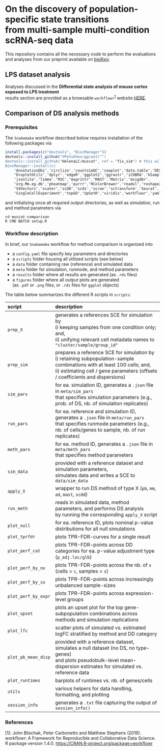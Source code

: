 # On the discovery of population-specific state transitions <br> from multi-sample multi-condition scRNA-seq data

This repository contains all the necessary code to perform the evaluations and analyses from our preprint available on [bioRxiv](https://www.biorxiv.org/content/10.1101/713412v1).

## LPS dataset analysis

Analyses discussed in the **Differential state analysis of mouse cortex exposed to LPS treatment**  
results section are provided as a browsable `workflowr`<sup>[1](#f1)</sup> website [HERE](http://htmlpreview.github.io/?https://github.com/HelenaLC/muscat-comparison/blob/master/MAGL/docs/index.html).

## Comparison of DS analysis methods

### Prerequisites

The `Snakemake` workflow described below requires installation of the following packages via

```r
install.packages(c("devtools", "BiocManager"))
devtools::install_github("VPetukhov/ggrastr"")
devtools::install_github("HelenaLC/muscat", ref = "fix_sim") # this will change
BiocManager::install(c(
    "AnnotationDbi","circlize","countsimQC","cowplot","data.table","DESeq2",
    "DropletUtils","dplyr","edgeR","ggplot2","ggrastr","iCOBRA","kSamples",
    "jsonlite","limma","M3C","magrittr","MAST","Matrix","msigdbr",
    "org.Mm.eg.db","pheatmap","purrr","RColorBrewer","readxl","reshape2",
    "S4Vectors","scater","scDD","scds","scran","sctransform","Seurat",
    "SingleCellExperiment","topGO","UpSetR","viridis","workflowr","yaml"))
```

and initializing once all required output directories, as well as simulation, run and method parameters via

```
cd muscat-comparison
R CMD BATCH setup.R 
```

### Workflow description

In brief, our `Snakemake` workflow for method comparison is organized into

- a `config.yaml` file specify key parameters and directories
- a `scripts` folder housing all utilized scripts (see below)
- a `data` folder containing raw (reference) and simulated data
- a `meta` folder for simulation, runmode, and method parameters
- a `results` folder where all results are generated (as `.rds` files)
- a `figures` folder where all output plots are generated  
(as `.pdf` or `.png` files, or `.rds` files for `ggplot` objects)

The table below summarizes the different R scripts in `scripts`:

script      | description 
:-----------|:-----------------------------------------------
`prep_X`    | generates a references SCE for simulation by<br>i) keeping samples from one condition only; and,<br>ii) unifying relevant cell metadata names to `"cluster/sample/group_id"`
`prep_sim` | prepares a reference SCE for simulation by<br>i) retaining subpopulation-sample combinations with at least 100 cells; and,<br>ii) estimating cell / gene parameters (offsets / coefficients and dispersions)
`sim_pars`  | for ea. simulation ID, generates a `.json` file in `meta/sim_pars`<br>that specifies simulation parameters (e.g., prob. of DS, nb. of simulation replicates)
`run_pars`  | for ea. reference and simulation ID, generates a `.json` file in `meta/run_pars`<br>that specifies runmode parameters (e.g., nb. of cells/genes to sample, nb. of run replicates) 
`meth_pars` | for ea. method ID, generates a `.json` file in `meta/meth_pars`<br>that specifies method parameters
`sim_data`  | provided with a reference dataset and simulation parameters,<br>simulates data and writes a SCE to `data/sim_data`
`apply_X`   | wrapper to run DS method of type X (`pb`, `mm`, `ad`, `mast`, `scdd`)
`run_meth`  | reads in simulated data, method parameters, and performs DS analysis<br>by running the corresponding `apply_X` script
`plot_null` | for ea. reference ID, plots nominal p-value distributions for all null simulations
`plot_tprfdr`       | plots TPR-FDR-curves for a single result
`plot_perf_cat`     | plots TPR-FDR-points across DD categories for ea. p-value adjustment type (`p_adj.loc/glb`)
`plot_perf_by_nx`   | plots TPR-FDR-points across the nb. of `x` (cells = `c`, samples = `s`)
`plot_perf_by_ss`   | plots TPR-FDR-points across increasingly unbalanced sample-sizes
`plot_perf_by_expr` | plots TPR-FDR-points across expression-level groups
`plot_upset`        | plots an upset plot for the top gene-subpopulation combinations across methods and simulation replications
`plot_lfc`          | scatter plots of simulated vs. estimated logFC stratified by method and DD category
`plot_pb_mean_disp` | provided with a reference dataset, simulates a null dataset (no DS, no type-genes)<br>and plots pseudobulk-level mean-dispersion estimates for simulated vs. reference data
`plot_runtimes`     | barplots of runtimes vs. nb. of genes/cells
`utils`     | various helpers for data handling, formatting, and plotting
`session_info` | generates a `.txt` file capturing the output of `session_info()`

### References

<a name="f1">[1]</a>:
John Blischak, Peter Carbonetto and Matthew Stephens (2019).  
workflowr: A Framework for Reproducible and Collaborative Data Science.  
R package version 1.4.0. https://CRAN.R-project.org/package=workflowr